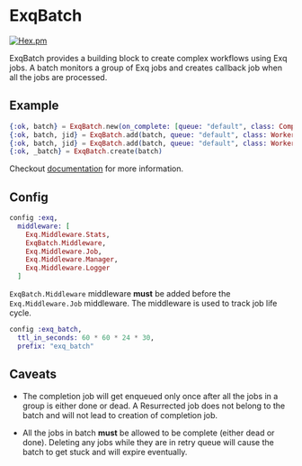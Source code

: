 # ExqBatch

[![Hex.pm](https://img.shields.io/hexpm/v/exq_batch.svg)](https://hex.pm/packages/exq_batch)

ExqBatch provides a building block to create complex workflows using
Exq jobs. A batch monitors a group of Exq jobs and creates callback
job when all the jobs are processed.

## Example

```elixir
{:ok, batch} = ExqBatch.new(on_complete: [queue: "default", class: CompletionWorker, args: ["complete"]])
{:ok, batch, jid} = ExqBatch.add(batch, queue: "default", class: Worker, args: [1])
{:ok, batch, jid} = ExqBatch.add(batch, queue: "default", class: Worker, args: [2])
{:ok, _batch} = ExqBatch.create(batch)
```

Checkout [documentation](https://hexdocs.pm/exq_batch/ExqBatch.html)
for more information.

## Config

```elixir
config :exq,
  middleware: [
    Exq.Middleware.Stats,
    ExqBatch.Middleware,
    Exq.Middleware.Job,
    Exq.Middleware.Manager,
    Exq.Middleware.Logger
  ]
```

`ExqBatch.Middleware` middleware **must** be added before the
`Exq.Middleware.Job` middleware. The middleware is used to track job
life cycle.

```elixir
config :exq_batch,
  ttl_in_seconds: 60 * 60 * 24 * 30,
  prefix: "exq_batch"
```

## Caveats

* The completion job will get enqueued only once after all the jobs in
  a group is either done or dead. A Resurrected job does not belong to
  the batch and will not lead to creation of completion job.

* All the jobs in batch **must** be allowed to be complete (either
  dead or done). Deleting any jobs while they are in retry queue will
  cause the batch to get stuck and will expire eventually.
